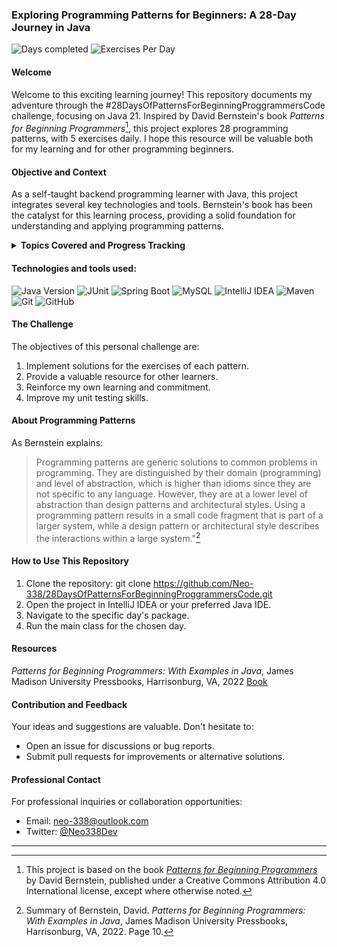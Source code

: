 ﻿### Exploring Programming Patterns for Beginners: A 28-Day Journey in Java

![Days completed](https://img.shields.io/badge/Days%20Completed-0%2F28-blue) ![Exercises Per Day](https://img.shields.io/badge/Exercises%20Per%20Day-5-green)

#### Welcome

Welcome to this exciting learning journey! This repository documents my adventure through the #28DaysOfPatternsForBeginningProggrammersCode challenge, focusing on Java 21. Inspired by David Bernstein's book *Patterns for Beginning Programmers*[^1], this project explores 28 programming patterns, with 5 exercises daily. I hope this resource will be valuable both for my learning and for other programming beginners.

#### Objective and Context

As a self-taught backend programming learner with Java, this project integrates several key technologies and tools. Bernstein's book has been the catalyst for this learning process, providing a solid foundation for understanding and applying programming patterns.

<details>
<summary><b>Topics Covered and Progress Tracking</b></summary>

| Chapter | Topic | Progress |
| ---- | ------------------------------------------------------------ | -------- |
| 1 | [Chapter 1: Exercises](src/main/java/Chapter001/README.md) | [🟩⬜⬜⬜⬜⬜⬜⬜⬜⬜] 10% |
| 2 | [Chapter 2: Exercises](src/main/java/Chapter002/README.md) | [🟩🟩🟩🟩🟩🟩🟩🟩⬜⬜] 80% |
| 3 | [Chapter 3: Exercises](src/main/java/Chapter003/README.md) | [⬜⬜⬜⬜⬜⬜⬜⬜⬜⬜] 0% |
| 4 | [Chapter 4: Exercises](src/main/java/Chapter004/README.md) | [⬜⬜⬜⬜⬜⬜⬜⬜⬜⬜] 0% |
| 5 | [Chapter 5: Exercises](src/main/java/Chapter005/README.md) | [⬜⬜⬜⬜⬜⬜⬜⬜⬜⬜] 0% |
| 6 | [Chapter 6: Exercises](src/main/java/Chapter006/README.md) | [⬜⬜⬜⬜⬜⬜⬜⬜⬜⬜] 0% |
| 7 | [Chapter 7: Exercises](src/main/java/Chapter007/README.md) | [⬜⬜⬜⬜⬜⬜⬜⬜⬜⬜] 0% |
| 8 | [Chapter 8: Exercises](src/main/java/Chapter008/README.md) | [⬜⬜⬜⬜⬜⬜⬜⬜⬜⬜] 0% |
| 9 | [Chapter 9: Exercises](src/main/java/Chapter009/README.md) | [⬜⬜⬜⬜⬜⬜⬜⬜⬜⬜] 0% |
| 10 | [Chapter 10: Exercises](src/main/java/Chapter010/README.md) | [⬜⬜⬜⬜⬜⬜⬜⬜⬜⬜] 0% |
| 11 | [Chapter 11: Exercises](src/main/java/Chapter011/README.md) | [⬜⬜⬜⬜⬜⬜⬜⬜⬜⬜] 0% |
| 12 | [Chapter 12: Exercises](src/main/java/Chapter012/README.md) | [⬜⬜⬜⬜⬜⬜⬜⬜⬜⬜] 0% |
| 13 | [Chapter 13: Exercises](src/main/java/Chapter013/README.md) | [⬜⬜⬜⬜⬜⬜⬜⬜⬜⬜] 0% |
| 14 | [Chapter 14: Exercises](src/main/java/Chapter014/README.md) | [⬜⬜⬜⬜⬜⬜⬜⬜⬜⬜] 0% |
| 15 | [Chapter 15: Exercises](src/main/java/Chapter015/README.md) | [⬜⬜⬜⬜⬜⬜⬜⬜⬜⬜] 0% |
| 16 | [Chapter 16: Exercises](src/main/java/Chapter016/README.md) | [⬜⬜⬜⬜⬜⬜⬜⬜⬜⬜] 0% |
| 17 | [Chapter 17: Exercises](src/main/java/Chapter017/README.md) | [⬜⬜⬜⬜⬜⬜⬜⬜⬜⬜] 0% |
| 18 | [Chapter 18: Exercises](src/main/java/Chapter018/README.md) | [⬜⬜⬜⬜⬜⬜⬜⬜⬜⬜] 0% |
| 19 | [Chapter 19: Exercises](src/main/java/Chapter019/README.md) | [⬜⬜⬜⬜⬜⬜⬜⬜⬜⬜] 0% |
| 20 | [Chapter 20: Exercises](src/main/java/Chapter020/README.md) | [⬜⬜⬜⬜⬜⬜⬜⬜⬜⬜] 0% |
| 21 | [Chapter 21: Exercises](src/main/java/Chapter021/README.md) | [⬜⬜⬜⬜⬜⬜⬜⬜⬜⬜] 0% |
| 22 | [Chapter 22: Exercises](src/main/java/Chapter022/README.md) | [⬜⬜⬜⬜⬜⬜⬜⬜⬜⬜] 0% |
| 23 | [Chapter 23: Exercises](src/main/java/Chapter023/README.md) | [⬜⬜⬜⬜⬜⬜⬜⬜⬜⬜] 0% |
| 24 | [Chapter 24: Exercises](src/main/java/Chapter024/README.md) | [⬜⬜⬜⬜⬜⬜⬜⬜⬜⬜] 0% |
| 25 | [Chapter 25: Exercises](src/main/java/Chapter025/README.md) | [⬜⬜⬜⬜⬜⬜⬜⬜⬜⬜] 0% |
| 26 | [Chapter 26: Exercises](src/main/java/Chapter026/README.md) | [⬜⬜⬜⬜⬜⬜⬜⬜⬜⬜] 0% |
| 27 | [Chapter 27: Exercises](src/main/java/Chapter027/README.md) | [⬜⬜⬜⬜⬜⬜⬜⬜⬜⬜] 0% |
| 28 | [Chapter 28: Exercises](src/main/java/Chapter028/README.md) | [⬜⬜⬜⬜⬜⬜⬜⬜⬜⬜] 0% |

</details>

#### Technologies and tools used:

![Java Version](https://img.shields.io/badge/Java-21-orange) ![JUnit](https://img.shields.io/badge/testing-JUnit5-green) ![Spring Boot](https://img.shields.io/badge/framework-Spring%20Boot-brightgreen) ![MySQL](https://img.shields.io/badge/database-MySQL-blue) ![IntelliJ IDEA](https://img.shields.io/badge/IDE-IntelliJ%20IDEA-blue) ![Maven](https://img.shields.io/badge/build-Maven-red) ![Git](https://img.shields.io/badge/version%20control-Git-orange) ![GitHub](https://img.shields.io/badge/repo-GitHub-black)

#### The Challenge

The objectives of this personal challenge are:

1. Implement solutions for the exercises of each pattern.
2. Provide a valuable resource for other learners.
3. Reinforce my own learning and commitment.
4. Improve my unit testing skills.

#### About Programming Patterns

As Bernstein explains:

> Programming patterns are generic solutions to common problems in programming. They are distinguished by their domain (programming) and level of abstraction, which is higher than idioms since they are not specific to any language. However, they are at a lower level of abstraction than design patterns and architectural styles. Using a programming pattern results in a small code fragment that is part of a larger system, while a design pattern or architectural style describes the interactions within a large system."[^2]

#### How to Use This Repository

1. Clone the repository:
   git clone https://github.com/Neo-338/28DaysOfPatternsForBeginningProggrammersCode.git
1. Open the project in IntelliJ IDEA or your preferred Java IDE.
3. Navigate to the specific day's package.
4. Run the main class for the chosen day.

#### Resources

*Patterns for Beginning Programmers: With Examples in Java*, James Madison University Pressbooks, Harrisonburg, VA, 2022 [Book](https://pressbooks.lib.jmu.edu/programmingpatterns/)

#### Contribution and Feedback

Your ideas and suggestions are valuable. Don't hesitate to:
- Open an issue for discussions or bug reports.
- Submit pull requests for improvements or alternative solutions.

#### Professional Contact

For professional inquiries or collaboration opportunities:
- Email: [neo-338@outlook.com](mailto:neo-338@outlook.com)
- Twitter: [@Neo338Dev]()

---

[^1]: This project is based on the book *[Patterns for Beginning Programmers](https://pressbooks.pub/patternsforbeginningprogrammers/)* by David Bernstein, published under a Creative Commons Attribution 4.0 International license, except where otherwise noted.

[^2]: Summary of Bernstein, David. *Patterns for Beginning Programmers: With Examples in Java*, James Madison University Pressbooks, Harrisonburg, VA, 2022. Page 10.

